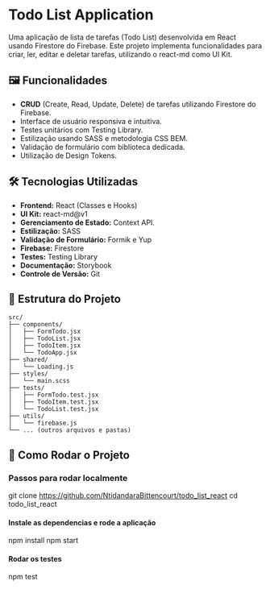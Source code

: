 # Todo List Application

Uma aplicação de lista de tarefas (Todo List) desenvolvida em React usando Firestore do Firebase. Este projeto implementa funcionalidades para criar, ler, editar e deletar tarefas, utilizando o react-md como UI Kit.

## 🖼️ Funcionalidades

- **CRUD** (Create, Read, Update, Delete) de tarefas utilizando Firestore do Firebase.
- Interface de usuário responsiva e intuitiva.
- Testes unitários com Testing Library.
- Estilização usando SASS e metodologia CSS BEM.
- Validação de formulário com biblioteca dedicada.
- Utilização de Design Tokens.

## 🛠️ Tecnologias Utilizadas

- **Frontend:** React (Classes e Hooks)
- **UI Kit:** react-md@v1
- **Gerenciamento de Estado:** Context API.
- **Estilização:** SASS
- **Validação de Formulário:** Formik e Yup
- **Firebase:** Firestore
- **Testes:** Testing Library
- **Documentação:** Storybook
- **Controle de Versão:** Git

## 📂 Estrutura do Projeto

```plaintext
src/
├── components/
│   ├── FormTodo.jsx
│   ├── TodoList.jsx
│   ├── TodoItem.jsx
│   └── TodoApp.jsx
├── shared/
│   └── Loading.js
├── styles/
│   └── main.scss
├── tests/
│   ├── FormTodo.test.jsx
│   ├── TodoItem.test.jsx
│   └── TodoList.test.jsx
├── utils/
│   └── firebase.js
└── ... (outros arquivos e pastas)
```

## 🚀 Como Rodar o Projeto

### Passos para rodar localmente

git clone https://github.com/NtidandaraBittencourt/todo_list_react
cd todo_list_react

#### Instale as dependencias e rode a aplicação

npm install
npm start


#### Rodar os testes

npm test

